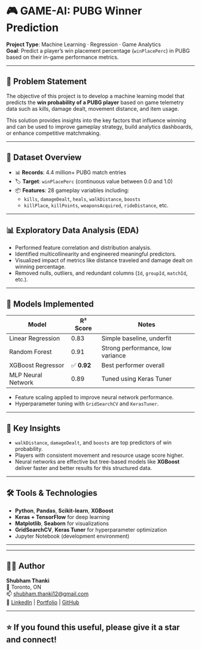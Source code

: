 # 🎮 GAME-AI: PUBG Winner Prediction

**Project Type**: Machine Learning · Regression · Game Analytics  
**Goal**: Predict a player’s win placement percentage (`winPlacePerc`) in PUBG based on their in-game performance metrics.

---

## 🧠 Problem Statement

The objective of this project is to develop a machine learning model that predicts the **win probability of a PUBG player** based on game telemetry data such as kills, damage dealt, movement distance, and item usage.

This solution provides insights into the key factors that influence winning and can be used to improve gameplay strategy, build analytics dashboards, or enhance competitive matchmaking.

---

## 📁 Dataset Overview

- 📊 **Records**: 4.4 million+ PUBG match entries
- 🏷️ **Target**: `winPlacePerc` (continuous value between 0.0 and 1.0)
- 📦 **Features**: 28 gameplay variables including:
  - `kills`, `damageDealt`, `heals`, `walkDistance`, `boosts`
  - `killPlace`, `killPoints`, `weaponsAcquired`, `rideDistance`, etc.



---

## 📊 Exploratory Data Analysis (EDA)

- Performed feature correlation and distribution analysis.
- Identified multicollinearity and engineered meaningful predictors.
- Visualized impact of metrics like distance traveled and damage dealt on winning percentage.
- Removed nulls, outliers, and redundant columns (`Id`, `groupId`, `matchId`, etc.).



---

## 🤖 Models Implemented

| Model               | R² Score | Notes                              |
|--------------------|----------|-------------------------------------|
| Linear Regression   | 0.83     | Simple baseline, underfit          |
| Random Forest       | 0.91     | Strong performance, low variance   |
| XGBoost Regressor   | ✅ **0.92** | Best performer overall             |
| MLP Neural Network  | 0.89     | Tuned using Keras Tuner            |

- Feature scaling applied to improve neural network performance.
- Hyperparameter tuning with `GridSearchCV` and `KerasTuner`.

---

## 🧠 Key Insights

- `walkDistance`, `damageDealt`, and `boosts` are top predictors of win probability.
- Players with consistent movement and resource usage score higher.
- Neural networks are effective but tree-based models like **XGBoost** deliver faster and better results for this structured data.

---

## 🛠️ Tools & Technologies

- **Python**, **Pandas**, **Scikit-learn**, **XGBoost**
- **Keras + TensorFlow** for deep learning
- **Matplotlib**, **Seaborn** for visualizations
- **GridSearchCV**, **Keras Tuner** for hyperparameter optimization
- Jupyter Notebook (development environment)

---

---

## 👨‍💻 Author

**Shubham Thanki**  
📍 Toronto, ON  
📫 [shubham.thanki12@gmail.com](mailto:shubham.thanki12@gmail.com)  
🔗 [LinkedIn](https://linkedin.com/in/shubham-thanki) | [Portfolio](https://yourportfolio.com) | [GitHub](https://github.com/ShubhamThanki)

---

## ⭐️ If you found this useful, please give it a star and connect!
